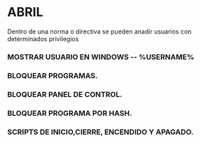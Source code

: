 # ABRIL
Dentro de una norma o directiva se pueden anadir usuarios con determinados privilegios
### MOSTRAR USUARIO EN WINDOWS -- %USERNAME%
### BLOQUEAR PROGRAMAS.
### BLOQUEAR PANEL DE CONTROL.
### BLOQUEAR PROGRAMA POR HASH.
### SCRIPTS DE INICIO,CIERRE, ENCENDIDO Y APAGADO.

